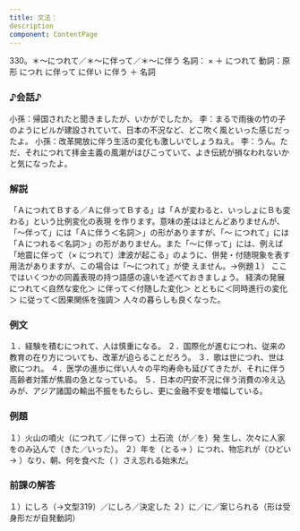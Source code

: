 ```yaml
---
title: 文法：
description
component: ContentPage
---
```



330。＊～につれて／＊～に伴って／＊～に伴う
名詞： × ＋ につれて 動詞：原形 につれ
に伴って
に伴い に伴う ＋ 名詞
### ♪会話♪
小孫：帰国されたと聞きましたが、いかがでしたか。
李：まるで雨後の竹の子のようにビルが建設されていて、日本の不況など、どこ吹く風といった感じだったよ。 小孫：改革開放に伴う生活の変化も激しいでしょうねえ。
李：うん。ただ、それにつれて拝金主義の風潮がはびこっていて、よき伝統が損なわれないかと気になったよ。
### 解説
「ＡにつれてＢする／Ａに伴ってＢする」は「Ａが変わると、いっしょにＢも変わる」という比例変化の表現 を作ります。意味の差はほとんどありませんが、「～伴って」には「Ａに伴う＜名詞＞」の形がありますが、「～ につれて」には「Ａにつれる＜名詞＞」の形がありません。また「～に伴って」には、例えば「地震に伴って（×
につれて）津波が起こる」のように、併発・付随現象を表す用法がありますが、この場合は「～につれて」が使 えません。→例題１）
ここではいくつかの同義表現の持つ語感の違いを述べておきましょう。
経済の発展 につれて＜自然な変化＞ に伴って＜付随した変化＞ とともに＜同時進行の変化＞ に従って＜因果関係を強調＞
人々の暮らしも良くなった。
### 例文
１．経験を積むにつれて、人は慎重になる。
２．国際化が進むにつれ、従来の教育の在り方についても、改革が迫らることだろう。
３．歌は世につれ、世は歌につれ。
４．医学の進歩に伴い人々の平均寿命も延びてきたが、それに伴う高齢者対策が焦眉の急となっている。
５．日本の円安不況に伴う消費の冷え込みが、アジア諸国の輸出不振をもたらし、更に金融不安を増幅している。
### 例題
１）火山の噴火（につれて／に伴って）土石流（が／を）発 生し、次々に人家をのみ込んで（きた／いった）。
２）年を（とる→ ）につれ、物忘れが（ひどい→ ）なり、朝、何を食べた（ ）さえ忘れる始末だ。
### 前課の解答
１）にしろ（→文型319）／にしろ／決定した
２）に／に／案じられる（形は受身形だが自発動詞）
